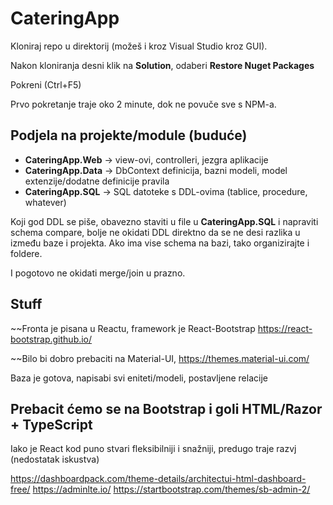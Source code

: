 # CateringApp

Kloniraj repo u direktorij (možeš i kroz Visual Studio kroz GUI).

Nakon kloniranja desni klik na **Solution**, odaberi **Restore Nuget Packages**

Pokreni (Ctrl+F5)

Prvo pokretanje traje oko 2 minute, dok ne povuče sve s NPM-a.

## Podjela na projekte/module (buduće)

* **CateringApp.Web** -> view-ovi, controlleri, jezgra aplikacije
* **CateringApp.Data** -> DbContext definicija, bazni modeli, model extenzije/dodatne definicije pravila
* **CateringApp.SQL** -> SQL datoteke s DDL-ovima (tablice, procedure, whatever)
 
Koji god DDL se piše, obavezno staviti u file u **CateringApp.SQL** i napraviti schema compare, bolje ne okidati DDL direktno da se ne desi razlika u između baze i projekta. Ako ima vise schema na bazi, tako organizirajte i foldere.

I pogotovo ne okidati merge/join u prazno.


## Stuff

~~Fronta je pisana u Reactu, framework je React-Bootstrap https://react-bootstrap.github.io/

~~Bilo bi dobro prebaciti na Material-UI, https://themes.material-ui.com/

Baza je gotova, napisabi svi eniteti/modeli, postavljene relacije

## Prebacit ćemo se na Bootstrap i goli HTML/Razor + TypeScript

Iako je React kod puno stvari fleksibilniji i snažniji, predugo traje razvj (nedostatak iskustva)

https://dashboardpack.com/theme-details/architectui-html-dashboard-free/
https://adminlte.io/
https://startbootstrap.com/themes/sb-admin-2/

